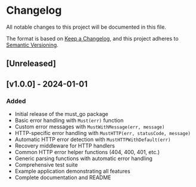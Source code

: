 # Changelog

All notable changes to this project will be documented in this file.

The format is based on [Keep a Changelog](https://keepachangelog.com/en/1.0.0/),
and this project adheres to [Semantic Versioning](https://semver.org/spec/v2.0.0.html).

## [Unreleased]

## [v1.0.0] - 2024-01-01

### Added
- Initial release of the must_go package
- Basic error handling with `Must(err)` function
- Custom error messages with `MustWithMessage(err, message)`
- HTTP-specific error handling with `MustHTTP(err, statusCode, message)`
- Automatic HTTP error detection with `MustHTTPWithDefault(err)`
- Recovery middleware for HTTP handlers
- Common HTTP error helper functions (404, 400, 401, etc.)
- Generic parsing functions with automatic error handling
- Comprehensive test suite
- Example application demonstrating all features
- Complete documentation and README 